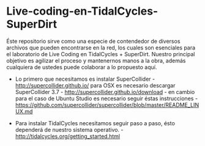 # Live-coding-en-TidalCycles-SuperDirt

Éste repositorio sirve como una especie de contendedor de diversos archivos que pueden encontrarse en la red, los cuales son esenciales para el laboratorio de Live Coding en TidalCycles + SuperDirt. Nuestro principal objetivo es agilizar el proceso y mantenernos manos a la obra, además cualquiera de ustedes puede colaborar a lo propuesto aquí.

- Lo primero que necesitamos es instalar SuperCollider - http://supercollider.github.io/ para OSX es necesario descargar SuperCollider 3.7 - http://supercollider.github.io/download - en cambio para el caso de Ubuntu Studio es necesario seguir éstas instrucciones - https://github.com/supercollider/supercollider/blob/master/README_LINUX.md

- Para instalar TidalCycles necesitamos seguir paso a paso, ésto dependerá de nuestro sistema operativo. - http://tidalcycles.org/getting_started.html



